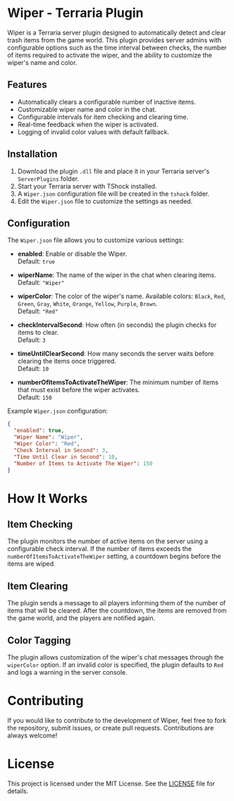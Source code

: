 # Wiper - Terraria Plugin

Wiper is a Terraria server plugin designed to automatically detect and clear trash items from the game world. This plugin provides server admins with configurable options such as the time interval between checks, the number of items required to activate the wiper, and the ability to customize the wiper's name and color.

## Features

- Automatically clears a configurable number of inactive items.
- Customizable wiper name and color in the chat.
- Configurable intervals for item checking and clearing time.
- Real-time feedback when the wiper is activated.
- Logging of invalid color values with default fallback.

## Installation

1. Download the plugin `.dll` file and place it in your Terraria server's `ServerPlugins` folder.
2. Start your Terraria server with TShock installed.
3. A `Wiper.json` configuration file will be created in the `tshock` folder.
4. Edit the `Wiper.json` file to customize the settings as needed.

## Configuration

The `Wiper.json` file allows you to customize various settings:

- **enabled**: Enable or disable the Wiper.  
  Default: `true`
  
- **wiperName**: The name of the wiper in the chat when clearing items.  
  Default: `"Wiper"`
  
- **wiperColor**: The color of the wiper's name. Available colors: `Black`, `Red`, `Green`, `Gray`, `White`, `Orange`, `Yellow`, `Purple`, `Brown`.  
  Default: `"Red"`
  
- **checkIntervalSecond**: How often (in seconds) the plugin checks for items to clear.  
  Default: `3`
  
- **timeUntilClearSecond**: How many seconds the server waits before clearing the items once triggered.  
  Default: `10`
  
- **numberOfItemsToActivateTheWiper**: The minimum number of items that must exist before the wiper activates.  
  Default: `150`

Example `Wiper.json` configuration:
```json
{
  "enabled": true,
  "Wiper Name": "Wiper",
  "Wiper Color": "Red",
  "Check Interval in Second": 3,
  "Time Until Clear in Second": 10,
  "Number of Items to Activate The Wiper": 150
}
```

# How It Works
## Item Checking
The plugin monitors the number of active items on the server using a configurable check interval. If the number of items exceeds the `numberOfItemsToActivateTheWiper` setting, a countdown begins before the items are wiped.

## Item Clearing
The plugin sends a message to all players informing them of the number of items that will be cleared. After the countdown, the items are removed from the game world, and the players are notified again.

## Color Tagging
The plugin allows customization of the wiper's chat messages through the `wiperColor` option. If an invalid color is specified, the plugin defaults to `Red` and logs a warning in the server console.

# Contributing
If you would like to contribute to the development of Wiper, feel free to fork the repository, submit issues, or create pull requests. Contributions are always welcome!

# License
This project is licensed under the MIT License. See the [LICENSE](https://github.com/KeyouXZ/Wiper/blob/main/LICENSE) file for details.
